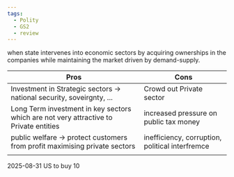 ```yaml
---
tags:
  - Polity
  - GS2
  - review
---
```

when state intervenes into economic sectors by acquiring ownerships in the companies while maintaining the market driven by demand-supply.

| Pros                                                                                  | Cons                                            |
| ------------------------------------------------------------------------------------- | ----------------------------------------------- |
| Investment in Strategic sectors -> national security, soveirgnty, ...                 | Crowd out Private sector                        |
| Long Term investment in key sectors which are not very attractive to Private entities | increased pressure on public tax money          |
| public welfare -> protect customers from profit maximising private sectors            | inefficiency, corruption, political interfremce |
|                                                                                       |                                                 |
2025-08-31
US to buy 10
